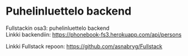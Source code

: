 # Puhelinluettelo backend
Fullstackin osa3: puhelinluettelo backend  
Linkki backendiin: https://phonebook-fs3.herokuapp.com/api/persons  
  
Linkki Fullstack repoon: https://github.com/asnabryg/Fullstack
